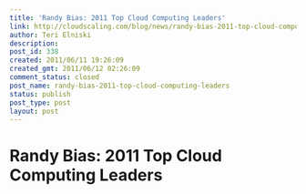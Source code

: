 ```yaml
---
title: 'Randy Bias: 2011 Top Cloud Computing Leaders'
link: http://cloudscaling.com/blog/news/randy-bias-2011-top-cloud-computing-leaders/
author: Teri Elniski
description: 
post_id: 338
created: 2011/06/11 19:26:09
created_gmt: 2011/06/12 02:26:09
comment_status: closed
post_name: randy-bias-2011-top-cloud-computing-leaders
status: publish
post_type: post
layout: post
---
```


# Randy Bias: 2011 Top Cloud Computing Leaders

